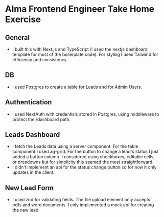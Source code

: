 # Alma Frontend Engineer Take Home Exercise

## General

-   I built this with Next.js and TypeScript (I used the nextjs dashboard template for most of the boilerplate code). For styling I used Tailwind for efficiency and consistency.

## DB

-   I used Postgres to create a table for Leads and for Admin Users.

## Authentication

-   I used NextAuth with credentials stored in Postgres, using middleware to protect the /dashboard path.

## Leads Dashboard

-   I fetch the Leads data using a server component. For the table component I used ag-grid. For the button to change a lead's status I just added a button column. I considered using checkboxes, editable cells, or dropdowns but for simplicity this seemed the most straightforward.
-   I didn't implement an api for the status change button so for now it only updates in the client.

## New Lead Form

-   I used zod for validating fields. The file upload element only accepts pdfs and word documents. I only implemented a mock api for creating the new lead.
